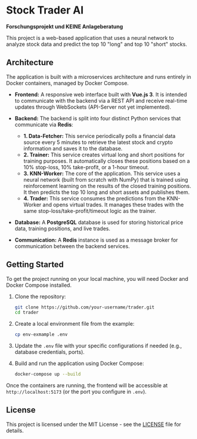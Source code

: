 # Stock Trader AI

**Forschungsprojekt und KEINE Anlageberatung**

This project is a web-based application that uses a neural network to analyze stock data and predict the top 10 "long" and top 10 "short" stocks.

## Architecture

The application is built with a microservices architecture and runs entirely in Docker containers, managed by Docker Compose.

- **Frontend:** A responsive web interface built with **Vue.js 3**. It is intended to communicate with the backend via a REST API and receive real-time updates through WebSockets (API-Server not yet implemented).

- **Backend:** The backend is split into four distinct Python services that communicate via **Redis**:
  - **1. Data-Fetcher:** This service periodically polls a financial data source every 5 minutes to retrieve the latest stock and crypto information and saves it to the database.
  - **2. Trainer:** This service creates virtual long and short positions for training purposes. It automatically closes these positions based on a 10% stop-loss, 10% take-profit, or a 1-hour timeout.
  - **3. KNN-Worker:** The core of the application. This service uses a neural network (built from scratch with NumPy) that is trained using reinforcement learning on the results of the closed training positions. It then predicts the top 10 long and short assets and publishes them.
  - **4. Trader:** This service consumes the predictions from the KNN-Worker and opens virtual trades. It manages these trades with the same stop-loss/take-profit/timeout logic as the trainer.

- **Database:** A **PostgreSQL** database is used for storing historical price data, training positions, and live trades.

- **Communication:** A **Redis** instance is used as a message broker for communication between the backend services.

## Getting Started

To get the project running on your local machine, you will need Docker and Docker Compose installed.

1.  Clone the repository:
    ```sh
    git clone https://github.com/your-username/trader.git
    cd trader
    ```
2.  Create a local environment file from the example:
    ```sh
    cp env-exmample .env
    ```
3.  Update the `.env` file with your specific configurations if needed (e.g., database credentials, ports).

4.  Build and run the application using Docker Compose:
    ```sh
    docker-compose up --build
    ```

Once the containers are running, the frontend will be accessible at `http://localhost:5173` (or the port you configure in `.env`).

## License

This project is licensed under the MIT License - see the [LICENSE](LICENSE) file for details.